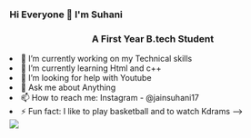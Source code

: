 ### Hi Everyone 👋  I'm Suhani
<h3 align="center">A First Year B.tech Student</h3


- 🔭 I’m currently working on my Technical skills
- 🌱 I’m currently learning Html and c++
- 🤔 I’m looking for help with Youtube
- 💬 Ask me about Anything
- 📫 How to reach me: Instagram - @jainsuhani17
- ⚡ Fun fact: I like to play basketball and to watch Kdrams
-->

<img src="https://github-readme-stats.vercel.app/api?username=suhanijain1729&&show_icons=true&title_color=ffffff&icon_color=bb2acf&text_color=daf7dc&bg_color=151515">
